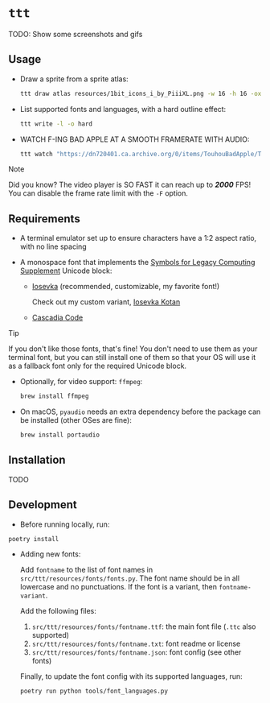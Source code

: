 # `ttt`

TODO: Show some screenshots and gifs

## Usage

- Draw a sprite from a sprite atlas:

  ```bash
  ttt draw atlas resources/1bit_icons_i_by_PiiiXL.png -w 16 -h 16 -ox 8 -oy 8 -gx 8 -gy 8 -i 31
  ```

- List supported fonts and languages, with a hard outline effect:

  ```bash
  ttt write -l -o hard
  ```

- WATCH F-ING BAD APPLE AT A SMOOTH FRAMERATE WITH AUDIO:

  ```bash
  ttt watch "https://dn720401.ca.archive.org/0/items/TouhouBadApple/Touhou%20-%20Bad%20Apple.mp4" -a -m
  ```

> [!NOTE]
> Did you know? The video player is SO FAST it can reach up to _**2000**_ FPS!
> You can disable the frame rate limit with the `-F` option.

## Requirements

- A terminal emulator set up to ensure characters have a 1:2 aspect ratio, with no line spacing

- A monospace font that implements the [Symbols for Legacy Computing Supplement](https://en.wikipedia.org/wiki/Symbols_for_Legacy_Computing_Supplement) Unicode block:
  - [Iosevka](https://github.com/be5invis/Iosevka) (recommended, customizable, my favorite font!)

    Check out my custom variant, [Iosevka Kotan](https://github.com/Tenchi2xh/IosevkaKotan/releases)
  - [Cascadia Code](https://github.com/microsoft/cascadia-code)

> [!TIP]
> If you don't like those fonts, that's fine! You don't need to use them as your terminal font, but you can still install one of them so that your OS will use it as a fallback font only for the required Unicode block.

- Optionally, for video support: `ffmpeg`:

  ```bash
  brew install ffmpeg
  ```

- On macOS, `pyaudio` needs an extra dependency before the package can be installed (other OSes are fine):

  ```bash
  brew install portaudio
  ```

## Installation

TODO

## Development

- Before running locally, run:

```bash
poetry install
```

- Adding new fonts:

  Add `fontname` to the list of font names in `src/ttt/resources/fonts/fonts.py`. The font name should be in all lowercase and no punctuations. If the font is a variant, then `fontname-variant`.

  Add the following files:
    1. `src/ttt/resources/fonts/fontname.ttf`: the main font file (`.ttc` also supported)
    1. `src/ttt/resources/fonts/fontname.txt`: font readme or license
    1. `src/ttt/resources/fonts/fontname.json`: font config (see other fonts)

  Finally, to update the font config with its supported languages, run:

  ```bash
  poetry run python tools/font_languages.py
  ```
